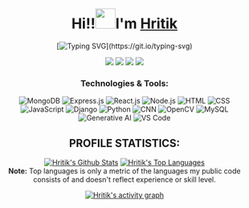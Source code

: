 <h1 align="center"> Hi!!<img src="https://raw.githubusercontent.com/nixin72/nixin72/master/wave.gif" height="40"width="40" />I'm <a href="https://www.linkedin.com/in/hritik-srivastav-a51687242/" target="_blank">Hritik</a></h1>

<div id="header" align="center">  
<!-- <img src="https://i.giphy.com/media/v1.Y2lkPTc5MGI3NjExa3Nyc25ycG12cGJzb3BrcjFseTQyanNzbW1mdnJhZzJmNGpvaGs3dCZlcD12MV9pbnRlcm5hbF9naWZfYnlfaWQmY3Q9Zw/L1R1tvI9svkIWwpVYr/giphy.gif"    width: 820px;
    height: 312px;"/> 
</div> -->

<div align="center">
    
[![Typing SVG](https://readme-typing-svg.demolab.com?font=Fira+Code&weight=900&size=23&duration=3000&pause=500&color=FDFEFE&background=2A2E3425&center=true&vCenter=true&&lines=Welcome+to+my+Github+profile!;CSE'65+Undergrad;Passionate+about+Coding!)](https://git.io/typing-svg)

</div>

<div align="center">
    <a href="https://www.linkedin.com/in/hritik-srivastav-a51687242/" target="_blank">
    <img src="https://img.shields.io/badge/-LinkedIn-%230077B5?style=for-the-badge&logo=linkedin&logoColor=white" target="_blank"></a> 
  <a href="https://instagram.com/hritiksrivastav_" target="_blank">
    <img src="https://img.shields.io/badge/-Instagram-%23E4405F?style=for-the-badge&logo=instagram&logoColor=white" target="_blank"></a>
  <a href = "mailto:hrithiksrivas33@gmail.com">
    <img src="https://img.shields.io/badge/-Gmail-%23333?style=for-the-badge&logo=gmail&logoColor=white" target="_blank"></a>
  <a href="https://wa.link/0szvhw" target="_blank">
    <img src="https://img.shields.io/badge/WhatsApp-25D366?style=for-the-badge&logo=whatsapp&logoColor=white" target="_blank"></a>

</div>

<h3 align="center">Technologies & Tools:</h3>
<p align="center">
  <!-- Technologies -->
  <img src="https://img.shields.io/badge/MongoDB-47A248?style=flat-square&logo=mongodb&logoColor=white" alt="MongoDB" />
  <img src="https://img.shields.io/badge/Express.js-000000?style=flat-square&logo=express&logoColor=white" alt="Express.js" />
  <img src="https://img.shields.io/badge/React.js-61DAFB?style=flat-square&logo=react&logoColor=black" alt="React.js" />
  <img src="https://img.shields.io/badge/Node.js-339933?style=flat-square&logo=nodedotjs&logoColor=white" alt="Node.js" />
  <img src="https://img.shields.io/badge/HTML-E34F26?style=flat-square&logo=html5&logoColor=white" alt="HTML" />
  <img src="https://img.shields.io/badge/CSS-1572B6?style=flat-square&logo=css3&logoColor=white" alt="CSS" />
  <img src="https://img.shields.io/badge/JavaScript-F7DF1E?style=flat-square&logo=javascript&logoColor=black" alt="JavaScript" />
  <img src="https://img.shields.io/badge/Django-092E20?style=flat-square&logo=django&logoColor=white" alt="Django" />
  <img src="https://img.shields.io/badge/Python-3776AB?style=flat-square&logo=python&logoColor=white" alt="Python" />
  <img src="https://img.shields.io/badge/CNN-FF4500?style=flat-square&logo=neuralnet&logoColor=white" alt="CNN" />
  <img src="https://img.shields.io/badge/OpenCV-5C3D6A?style=flat-square&logo=opencv&logoColor=white" alt="OpenCV" />
  <img src="https://img.shields.io/badge/MySQL-4479A1?style=flat-square&logo=mysql&logoColor=white" alt="MySQL" />
  <img src="https://img.shields.io/badge/Generative%20AI-FF6347?style=flat-square&logo=ai&logoColor=white" alt="Generative AI" />

  <!-- Tools -->
  <img src="https://img.shields.io/badge/VS%20Code-007ACC?style=flat-square&logo=visualstudiocode&logoColor=white" alt="VS Code" />
</p>

## PROFILE STATISTICS:

<a href="https://github.com/hritiksrivastav/github-readme-stats"><img alt="Hritik's Github Stats" src="https://github-readme-stats.vercel.app/api?username=hritiksrivastav&show_icons=true&count_private=true&theme=react&hide_border=true&bg_color=0D1117" /></a>
  <a href="https://github.com/hritiksrivastav/github-readme-stats"><img alt="Hritik's Top Languages" src="https://github-readme-stats.vercel.app/api/top-langs/?username=hritiksrivastav&langs_count=8&count_private=true&layout=compact&theme=react&hide_border=true&bg_color=0D1117" /></a>
  <br/>
  <b>Note:</b> Top languages is only a metric of the languages my public code consists of and doesn't reflect experience or skill level.

<a href="https://github.com/hritiksrivastav">
  <img alt="Hritik's activity graph" src="https://github-readme-activity-graph.vercel.app/graph?username=hritiksrivastav&theme=react-dark" />
</a>








